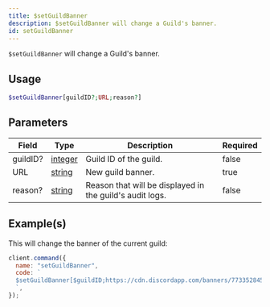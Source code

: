 ```yaml
---
title: $setGuildBanner
description: $setGuildBanner will change a Guild's banner.
id: setGuildBanner
---
```


`$setGuildBanner` will change a Guild's banner.

## Usage

```php
$setGuildBanner[guildID?;URL;reason?]
```

## Parameters

| Field    | Type                                                                                                | Description                                              | Required |
| -------- | --------------------------------------------------------------------------------------------------- | -------------------------------------------------------- | -------- |
| guildID? | [integer](https://developer.mozilla.org/en-US/docs/Web/JavaScript/Reference/Global_Objects/Integer) | Guild ID of the guild.                                   | false    |
| URL      | [string](https://developer.mozilla.org/en-US/docs/Web/JavaScript/Reference/Global_Objects/String)   | New guild banner.                                        | true     |
| reason?  | [string](https://developer.mozilla.org/en-US/docs/Web/JavaScript/Reference/Global_Objects/String)   | Reason that will be displayed in the guild's audit logs. | false    |

## Example(s)

This will change the banner of the current guild:

```javascript
client.command({
  name: "setGuildBanner",
  code: `
  $setGuildBanner[$guildID;https://cdn.discordapp.com/banners/773352845738115102/b2b27d0915a838e8b4f68b180d1901ad.webp;Example!]
  `,
});
```
